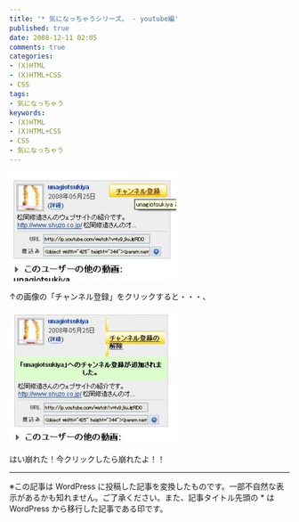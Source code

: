 ```yaml
---
title: '* 気になっちゃうシリーズ。 - youtube編'
published: true
date: 2008-12-11 02:05
comments: true
categories:
- (X)HTML
- (X)HTML+CSS
- CSS
tags:
- 気になっちゃう
keywords:
- (X)HTML
- (X)HTML+CSS
- CSS
- 気になっちゃう
---
```

<a href="/imgs/archives/2008/12/a.jpg"><img class="alignnone size-medium wp-image-56" title="びふぉあ" src="/imgs/archives/2008/12/a-300x196.jpg" alt="" width="300" height="196" /></a>

↑の画像の「チャンネル登録」をクリックすると・・・、


<a href="/imgs/archives/2008/12/e784a1e9a18c.jpg"><img class="alignnone size-medium wp-image-57" title="あふたぁ" src="/imgs/archives/2008/12/e784a1e9a18c-300x241.jpg" alt="" width="300" height="241" /></a>

はい崩れた！今クリックしたら崩れたよ！！

---
※この記事は WordPress に投稿した記事を変換したものです。一部不自然な表示があるかも知れません。ご了承ください。また、記事タイトル先頭の * は WordPress から移行した記事である印です。
